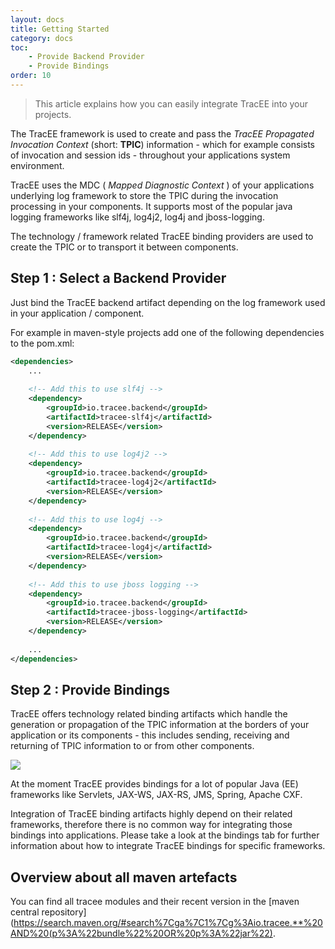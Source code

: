 ```yaml
---
layout: docs
title: Getting Started
category: docs
toc:
    - Provide Backend Provider
    - Provide Bindings
order: 10
---
```


> This article explains how you can easily integrate TracEE into your projects.

The TracEE framework is used to create and pass the _TracEE Propagated Invocation Context_ (short: __TPIC__) information - which for example consists of invocation and session ids - throughout your applications system environment. 

TracEE uses the MDC ( _Mapped Diagnostic Context_ ) of your applications underlying log framework to store the TPIC during the invocation processing in your components. It supports most of the popular java logging frameworks like slf4j, log4j2, log4j and jboss-logging.

The technology / framework related TracEE binding providers are used to create the TPIC or to transport it between components. 

## Step 1 : Select a Backend Provider

Just bind the TracEE backend artifact depending on the log framework used in your application / component.

For example in maven-style projects add one of the following dependencies to the pom.xml:

```xml
<dependencies>
    ...
    
    <!-- Add this to use slf4j -->
    <dependency>
        <groupId>io.tracee.backend</groupId>
        <artifactId>tracee-slf4j</artifactId>
        <version>RELEASE</version>
    </dependency>
    
    <!-- Add this to use log4j2 -->
    <dependency>
        <groupId>io.tracee.backend</groupId>
        <artifactId>tracee-log4j2</artifactId>
        <version>RELEASE</version>
    </dependency>
    
    <!-- Add this to use log4j -->
    <dependency>
        <groupId>io.tracee.backend</groupId>
        <artifactId>tracee-log4j</artifactId>
        <version>RELEASE</version>
    </dependency>
    
    <!-- Add this to use jboss logging -->
    <dependency>
        <groupId>io.tracee.backend</groupId>
        <artifactId>tracee-jboss-logging</artifactId>
        <version>RELEASE</version>
    </dependency>
        
    ...
</dependencies>
```

## Step 2 : Provide Bindings
TracEE offers technology related binding artifacts which handle the generation or propagation of the TPIC information at the borders of your application or its components - this includes sending, receiving and returning of TPIC information to or from other components.

<img src="/assets/img/docs/gettingStarted_tpic_propagation.svg" />

At the moment TracEE provides bindings for a lot of popular Java (EE) frameworks like Servlets, JAX-WS, JAX-RS, JMS, Spring, Apache CXF.

Integration of TracEE binding artifacts highly depend on their related frameworks, therefore there is no common way for integrating those bindings into applications.
Please take a look at the bindings tab for further information about how to integrate TracEE bindings for specific frameworks.

## Overview about all maven artefacts
<!--- todo: find a way to determine last project version -->
You can find all tracee modules and their recent version in the [maven central repository](https://search.maven.org/#search%7Cga%7C1%7Cg%3Aio.tracee.**%20AND%20(p%3A%22bundle%22%20OR%20p%3A%22jar%22).